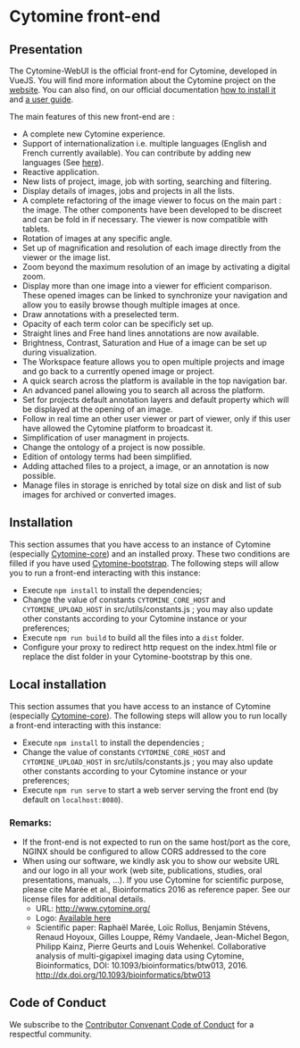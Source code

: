 # Cytomine front-end

## Presentation

The Cytomine-WebUI is the official front-end for Cytomine, developed in VueJS.
You will find more information about the Cytomine project on the [website](https://www.cytomine.org).
You can also find, on our official documentation [how to install it](https://documentation.cytomine.org/How-to-install-Cytomine?structure=Admins) and [a user guide](https://documentation.cytomine.org/UsersV2?structure=UsersV2).

The main features of this new front-end are :
* A complete new Cytomine experience.
* Support of internationalization i.e. multiple languages (English and French currently available). You can contribute by adding new languages (See [here](https://documentation.cytomine.org/community/how-to-contribute#translate-cytomine-in-your-language)).
* Reactive application.
* New lists of project, image, job with sorting, searching and filtering.
* Display details of images, jobs and projects in all the lists.
* A complete refactoring of the image viewer to focus on the main part : the image. The other components have been developed to be discreet and can be fold in if necessary. The viewer is now compatible with tablets.
* Rotation of images at any specific angle.
* Set up of magnification and resolution of each image directly from the viewer or the image list.
* Zoom beyond the maximum resolution of an image by activating a digital zoom.
* Display more than one image into a viewer for efficient comparison. These opened images can be linked to synchronize your navigation and allow you to easily browse though multiple images at once.
* Draw annotations with a preselected term.
* Opacity of each term color can be specificly set up.
* Straight lines and Free hand lines annotations are now available.
* Brightness, Contrast, Saturation and Hue of a image can be set up during visualization.
* The Workspace feature allows you to open multiple projects and image and go back to a currently opened image or project.
* A quick search across the platform is available in the top navigation bar.
* An advanced panel allowing you to search all across the platform.
* Set for projects default annotation layers and default property which will be displayed at the opening of an image.
* Follow in real time an other user viewer or part of viewer, only if this user have allowed the Cytomine platform to broadcast it.
* Simplification of user managment in projects.
* Change the ontology of a project is now possible.
* Edition of ontology terms had been simplified.
* Adding attached files to a project, a image, or an annotation is now possible.
* Manage files in storage is enriched by total size on disk and list of sub images for archived or converted images.


## Installation
This section assumes that you have access to an instance of Cytomine (especially [Cytomine-core](https://github.com/cytomine/Cytomine-core)) and an installed proxy. These two conditions are filled if you have used [Cytomine-bootstrap](https://github.com/cytomine/Cytomine-bootstrap). The following steps will allow you to run a front-end interacting with this instance:

* Execute `npm install` to install the dependencies;
* Change the value of constants `CYTOMINE_CORE_HOST` and `CYTOMINE_UPLOAD_HOST` in src/utils/constants.js ; you may also update other constants according to your Cytomine instance or your preferences;
* Execute `npm run build` to build all the files into a `dist` folder.
* Configure your proxy to redirect http request on the index.html file or replace the dist folder in your Cytomine-bootstrap by this one.

## Local installation
This section assumes that you have access to an instance of Cytomine (especially [Cytomine-core](https://github.com/cytomine/Cytomine-core)). The following steps will allow you to run locally a front-end interacting with this instance:

* Execute `npm install` to install the dependencies ;
* Change the value of constants `CYTOMINE_CORE_HOST` and `CYTOMINE_UPLOAD_HOST` in src/utils/constants.js ; you may also update other constants according to your Cytomine instance or your preferences;
* Execute `npm run serve` to start a web server serving the front end (by default on `localhost:8080`).

### Remarks:

* If the front-end is not expected to run on the same host/port as the core, NGINX should be configured to allow CORS addressed to the core
* When using our software, we kindly ask you to show our website URL and our logo in all your work (web site, publications, studies, oral presentations, manuals, ...). If you use Cytomine for scientific purpose, please cite Marée et al., Bioinformatics 2016 as reference paper. See our license files for additional details.
  - URL: http://www.cytomine.org/
  - Logo: [Available here](https://doc.cytomine.org/img/logo_cyto_org.png)
  - Scientific paper: Raphaël Marée, Loïc Rollus, Benjamin Stévens, Renaud Hoyoux, Gilles Louppe, Rémy Vandaele, Jean-Michel Begon, Philipp Kainz, Pierre Geurts and Louis Wehenkel. Collaborative analysis of multi-gigapixel imaging data using Cytomine, Bioinformatics, DOI: 10.1093/bioinformatics/btw013, 2016. http://dx.doi.org/10.1093/bioinformatics/btw013

## Code of Conduct

We subscribe to the [Contributor Convenant Code of Conduct](https://documentation.cytomine.org/Code-of-Conduct) for a respectful community.

